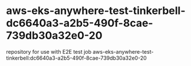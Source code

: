 # aws-eks-anywhere-test-tinkerbell-dc6640a3-a2b5-490f-8cae-739db30a32e0-20
repository for use with E2E test job aws-eks-anywhere-test-tinkerbell:dc6640a3-a2b5-490f-8cae-739db30a32e0-20
